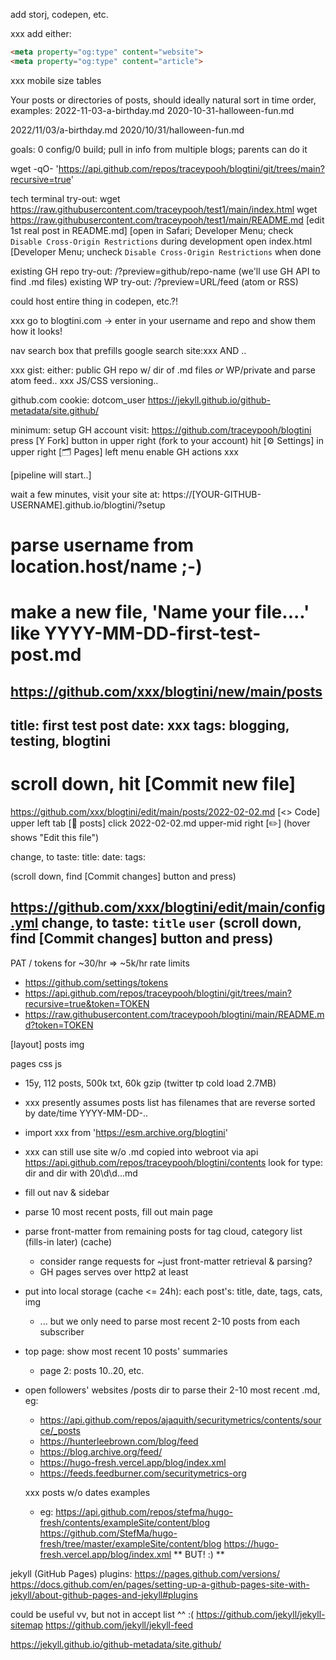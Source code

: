 

add storj, codepen, etc.

xxx add either:
```html
<meta property="og:type" content="website">
<meta property="og:type" content="article">
```

xxx mobile size tables

Your posts or directories of posts, should ideally natural sort in time order, examples:
  2022-11-03-a-birthday.md
  2020-10-31-halloween-fun.md

  2022/11/03/a-birthday.md
  2020/10/31/halloween-fun.md


goals: 0 config/0 build; pull in info from multiple blogs; parents can do it

wget -qO- 'https://api.github.com/repos/traceypooh/blogtini/git/trees/main?recursive=true'

tech terminal try-out:
  wget https://raw.githubusercontent.com/traceypooh/test1/main/index.html
  wget https://raw.githubusercontent.com/traceypooh/test1/main/README.md
  [edit 1st real post in README.md]
  [open in Safari; Developer Menu; check `Disable Cross-Origin Restrictions` during development
  open index.html
  [Developer Menu; uncheck `Disable Cross-Origin Restrictions` when done


existing GH repo try-out: /?preview=github/repo-name    (we'll use GH API to find .md files)
existing WP try-out: /?preview=URL/feed (atom or RSS)

could host entire thing in codepen, etc.?!

xxx go to blogtini.com -> enter in your username and repo and show them how it looks!

nav search box that prefills google search site:xxx AND ..


xxx gist: either: public GH repo w/ dir of .md files *or* WP/private and parse atom feed..
xxx JS/CSS versioning..

github.com cookie: dotcom_user
https://jekyll.github.io/github-metadata/site.github/

minimum:
setup GH account
visit: https://github.com/traceypooh/blogtini
press [Y Fork] button in upper right
(fork to your account)
hit [⚙️ Settings] in upper right
[🗂️ Pages] left menu
enable GH actions xxx

[pipeline will start..]

wait a few minutes, visit your site at:
https://[YOUR-GITHUB-USERNAME].github.io/blogtini/?setup


# parse username from location.host/name ;-)


# make a new file, 'Name your file....' like YYYY-MM-DD-first-test-post.md
https://github.com/xxx/blogtini/new/main/posts
---
title: first test post
date: xxx
tags: blogging, testing, blogtini
---
# scroll down, hit [Commit new file]

https://github.com/xxx/blogtini/edit/main/posts/2022-02-02.md
[<> Code] upper left tab
[📁  posts]
click 2022-02-02.md
upper-mid right [✏️] (hover shows "Edit this file")

change, to taste:
title:
date:
tags:

(scroll down, find [Commit changes] button and press)

https://github.com/xxx/blogtini/edit/main/config.yml
change, to taste:
`title`
`user`
(scroll down, find [Commit changes] button and press)
---

PAT / tokens for ~30/hr => ~5k/hr rate limits
- https://github.com/settings/tokens
- https://api.github.com/repos/traceypooh/blogtini/git/trees/main?recursive=true&token=TOKEN
- https://raw.githubusercontent.com/traceypooh/blogtini/main/README.md?token=TOKEN


[layout]
posts
img

pages
css
js


- 15y, 112 posts, 500k txt, 60k gzip (twitter tp cold load 2.7MB)
- xxx presently assumes posts list has filenames that are reverse sorted by date/time YYYY-MM-DD-..
- import xxx from 'https://esm.archive.org/blogtini'
- xxx can still use site w/o .md copied into webroot via api
  https://api.github.com/repos/traceypooh/blogtini/contents look for type: dir and dir with 20\d\d...md

- fill out nav & sidebar
- parse 10 most recent posts, fill out main page
- parse front-matter from remaining posts for tag cloud, category list (fills-in later) (cache)
  - consider range requests for ~just front-matter retrieval & parsing?
  - GH pages serves over http2 at least

- put into local storage (cache <= 24h): each post's: title, date, tags, cats, img
  - ... but we only need to parse most recent 2-10 posts from each subscriber
- top page: show most recent 10 posts' summaries
  - page 2: posts 10..20, etc.
- open followers' websites /posts dir to parse their 2-10 most recent .md, eg:
  - https://api.github.com/repos/ajaquith/securitymetrics/contents/source/_posts
  - https://hunterleebrown.com/blog/feed
  - https://blog.archive.org/feed/
  - https://hugo-fresh.vercel.app/blog/index.xml
  - https://feeds.feedburner.com/securitymetrics-org

  xxx posts w/o dates examples
  - eg: https://api.github.com/repos/stefma/hugo-fresh/contents/exampleSite/content/blog
        https://github.com/StefMa/hugo-fresh/tree/master/exampleSite/content/blog
        https://hugo-fresh.vercel.app/blog/index.xml   ** BUT! :) **


jekyll (GitHub Pages) plugins:
  https://pages.github.com/versions/
  https://docs.github.com/en/pages/setting-up-a-github-pages-site-with-jekyll/about-github-pages-and-jekyll#plugins

   could be useful vv, but not in accept list ^^ :(
  https://github.com/jekyll/jekyll-sitemap
  https://github.com/jekyll/jekyll-feed

  https://jekyll.github.io/github-metadata/site.github/
